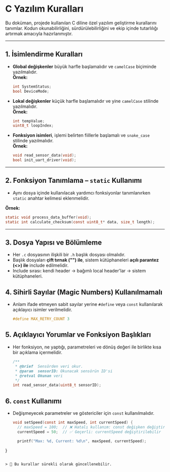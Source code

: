# C Yazılım Kuralları

Bu doküman, projede kullanılan C diline özel yazılım geliştirme kurallarını tanımlar. Kodun okunabilirliğini, sürdürülebilirliğini ve ekip içinde tutarlılığı artırmak amacıyla hazırlanmıştır.

---

## 1. İsimlendirme Kuralları

- **Global değişkenler** büyük harfle başlamalıdır ve `camelCase` biçiminde yazılmalıdır.  
  **Örnek:**  
  ```c
  int SystemStatus;
  bool DeviceMode;
  ```

- **Lokal değişkenler** küçük harfle başlamalıdır ve yine `camelCase` stilinde yazılmalıdır.  
  **Örnek:**  
  ```c
  int tempValue;
  uint8_t loopIndex;
  ```

- **Fonksiyon isimleri**, işlemi belirten fiillerle başlamalı ve `snake_case` stilinde yazılmalıdır.  
  **Örnek:**  
  ```c
  void read_sensor_data(void);
  bool init_uart_driver(void);
  ```

---

## 2. Fonksiyon Tanımlama – `static` Kullanımı

- Aynı dosya içinde kullanılacak yardımcı fonksiyonlar tanımlanırken `static` anahtar kelimesi eklenmelidir.

**Örnek:**
```c
static void process_data_buffer(void);
static int calculate_checksum(const uint8_t* data, size_t length);
```

---

## 3. Dosya Yapısı ve Bölümleme

- Her `.c` dosyasının ilişkili bir `.h` başlık dosyası olmalıdır.
- Başlık dosyaları **çift tırnak ("") ile**, sistem kütüphaneleri **açılı parantez (<>) ile** include edilmelidir.
- Include sırası: kendi header → bağımlı local header'lar → sistem kütüphaneleri.

## 4. Sihirli Sayılar (Magic Numbers) Kullanılmamalı

- Anlam ifade etmeyen sabit sayılar yerine `#define` veya `const` kullanılarak açıklayıcı isimler verilmelidir.
  ```c
  #define MAX_RETRY_COUNT 3
  ```

## 5. Açıklayıcı Yorumlar ve Fonksiyon Başlıkları

- Her fonksiyon, ne yaptığı, parametreleri ve dönüş değeri ile birlikte kısa bir açıklama içermelidir.
  ```c
  /**
   * @brief  Sensörden veri okur.
   * @param  sensorID: Okunacak sensörün ID'si
   * @retval Okunan veri
   */
  int read_sensor_data(uint8_t sensorID);
  ```
  
## 6. `const` Kullanımı

- Değişmeyecek parametreler ve göstericiler için `const` kullanılmalıdır.
  ```c
  void setSpeed(const int maxSpeed, int currentSpeed) {
    // maxSpeed = 100;  // ❌ Hatalı kullanım: const değişken değiştirilemez
    currentSpeed = 50;  // ✅ Geçerli: currentSpeed değiştirilebilir

    printf("Max: %d, Current: %d\n", maxSpeed, currentSpeed);
}
  ```

> 📌 Bu kurallar sürekli olarak güncellenebilir.

